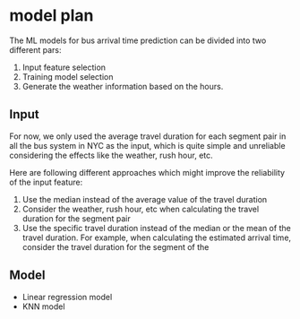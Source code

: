 # model plan

The ML models for bus arrival time prediction can be divided into two different pars:
1. Input feature selection
2. Training model selection
3. Generate the weather information based on the hours.

## Input

For now, we only used the average travel duration for each segment pair in all the bus system in NYC as the input, which is quite simple and unreliable considering the effects like the weather, rush hour, etc.

Here are following different approaches which might improve the reliability of the input feature:
1. Use the median instead of the average value of the travel duration
2. Consider the weather, rush hour, etc when calculating the travel duration for the segment pair
3. Use the specific travel duration instead of the median or the mean of the travel duration. For example, when calculating the estimated arrival time, consider the travel duration for the segment of the 

## Model
- Linear regression model
- KNN model
